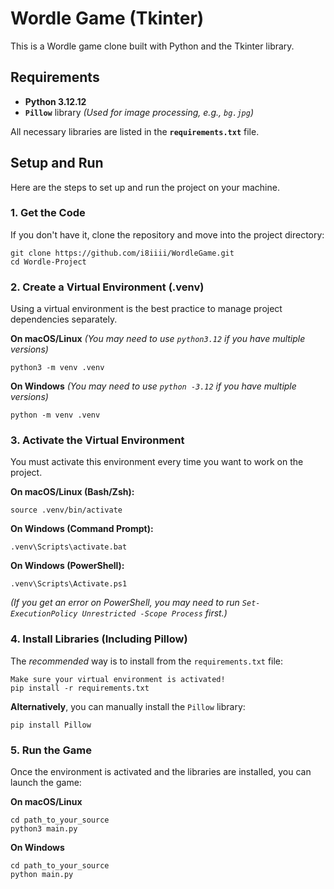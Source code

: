# Wordle Game (Tkinter)

This is a Wordle game clone built with Python and the Tkinter library.

## Requirements

* **Python 3.12.12**
* **`Pillow`** library *(Used for image processing, e.g., `bg.jpg`)*

All necessary libraries are listed in the **`requirements.txt`** file.

## Setup and Run

Here are the steps to set up and run the project on your machine.

### 1. Get the Code

If you don't have it, clone the repository and move into the project directory:

```
git clone https://github.com/i8iiii/WordleGame.git 
cd Wordle-Project
```
### 2. Create a Virtual Environment (.venv)

Using a virtual environment is the best practice to manage project dependencies separately.

**On macOS/Linux**
*(You may need to use `python3.12` if you have multiple versions)*

```
python3 -m venv .venv
```

**On Windows**
*(You may need to use `python -3.12` if you have multiple versions)*
```
python -m venv .venv
```


### 3. Activate the Virtual Environment

You must activate this environment every time you want to work on the project.

**On macOS/Linux (Bash/Zsh):**
```
source .venv/bin/activate
```


**On Windows (Command Prompt):**
```
.venv\Scripts\activate.bat
```


**On Windows (PowerShell):**
```
.venv\Scripts\Activate.ps1
```

*(If you get an error on PowerShell, you may need to run `Set-ExecutionPolicy Unrestricted -Scope Process` first.)*

### 4. Install Libraries (Including Pillow)

The *recommended* way is to install from the `requirements.txt` file:
```
Make sure your virtual environment is activated!
pip install -r requirements.txt
```

**Alternatively**, you can manually install the `Pillow` library:
```
pip install Pillow
```

### 5. Run the Game

Once the environment is activated and the libraries are installed, you can launch the game:

**On macOS/Linux**
```
cd path_to_your_source
python3 main.py
```
**On Windows**
```
cd path_to_your_source
python main.py
```
